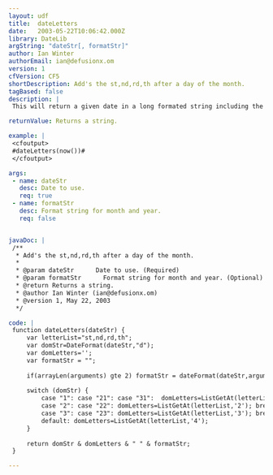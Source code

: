 ```yaml
---
layout: udf
title:  dateLetters
date:   2003-05-22T10:06:42.000Z
library: DateLib
argString: "dateStr[, formatStr]"
author: Ian Winter
authorEmail: ian@defusionx.om
version: 1
cfVersion: CF5
shortDescription: Add's the st,nd,rd,th after a day of the month.
tagBased: false
description: |
 This will return a given date in a long formated string including the optional letters ie 1st,2nd,3rd,4th etc.

returnValue: Returns a string.

example: |
 <cfoutput>
 #dateLetters(now())#
 </cfoutput>

args:
 - name: dateStr
   desc: Date to use.
   req: true
 - name: formatStr
   desc: Format string for month and year.
   req: false


javaDoc: |
 /**
  * Add's the st,nd,rd,th after a day of the month.
  * 
  * @param dateStr      Date to use. (Required)
  * @param formatStr      Format string for month and year. (Optional)
  * @return Returns a string. 
  * @author Ian Winter (ian@defusionx.om) 
  * @version 1, May 22, 2003 
  */

code: |
 function dateLetters(dateStr) {
     var letterList="st,nd,rd,th";
     var domStr=DateFormat(dateStr,"d");
     var domLetters='';
     var formatStr = "";
 
     if(arrayLen(arguments) gte 2) formatStr = dateFormat(dateStr,arguments[2]);
 
     switch (domStr) {
         case "1": case "21": case "31":  domLetters=ListGetAt(letterList,'1'); break;
         case "2": case "22": domLetters=ListGetAt(letterList,'2'); break;
         case "3": case "23": domLetters=ListGetAt(letterList,'3'); break;
         default: domLetters=ListGetAt(letterList,'4');
     }
 
     return domStr & domLetters & " " & formatStr;
 }

---
```


